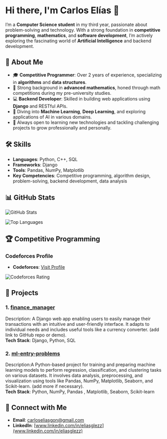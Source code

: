 # Hi there, I'm Carlos Elías 👋


I’m a **Computer Science student** in my third year, passionate about problem-solving and technology. With a strong foundation in **competitive programming**, **mathematics**, and **software development**, I’m actively exploring the fascinating world of **Artificial Intelligence** and backend development.

## 🌟 About Me
- 🎓 **Competitive Programmer**: Over 2 years of experience, specializing in **algorithms** and **data structures**.
- 🧮 Strong background in **advanced mathematics**, honed through math competitions during my pre-university studies.
- 💻 **Backend Developer**: Skilled in building web applications using **Django** and RESTful APIs.
- 🤖 Diving into **Machine Learning**, **Deep Learning**, and exploring applications of AI in various domains.
- 🚀 Always open to learning new technologies and tackling challenging projects to grow professionally and personally.

## 🛠️ Skills
- **Languages**: Python, C++, SQL
- **Frameworks**: Django
- **Tools**: Pandas, NumPy, Matplotlib
- **Key Competencies**: Competitive programming, algorithm design, problem-solving, backend development, data analysis

## 📊 GitHub Stats
![GitHub Stats](https://github-readme-stats.vercel.app/api?username=Eliasgv03&show_icons=true&theme=tokyonight)

![Top Languages](https://github-readme-stats.vercel.app/api/top-langs/?username=Eliasgv03&layout=compact&theme=tokyonight)

## 🏆 Competitive Programming
### Codeforces Profile  
- **Codeforces**: [Visit Profile](https://codeforces.com/profile/eliasgv)

  
![Codeforces Rating](https://codeforces-readme-stats.vercel.app/api/card?username=eliasgv&theme=tokyonight)


## 🚀 Projects
### 1. **[finance_manager](#)**  
Description: A Django web app enabling users to easily manage their transactions with an intuitive and user-friendly interface. It adapts to individual needs and includes useful tools like a currency converter. (add link to GitHub repo or demo).  
**Tech Stack**: Django, Python, SQL  

### 2. **[ml-entry-problems](#)**  
Description:A Python-based project for training and preparing machine learning models to perform regression, classification, and clustering tasks on various datasets. It involves data analysis, preprocessing, and visualization using tools like Pandas, NumPy, Matplotlib, Seaborn, and Scikit-learn. (add more if necessary).  
**Tech Stack**: Python, NumPy, Pandas , Matplotlib, Seaborn, Scikit-learn

## 🤝 Connect with Me
- **Email**: [carloseliasgon@gmail.com](carloseliasgon@gmail.com)
- **LinkedIn**: [www.linkedin.com/in/eliasglezz](www.linkedin.com/in/eliasglezz)



